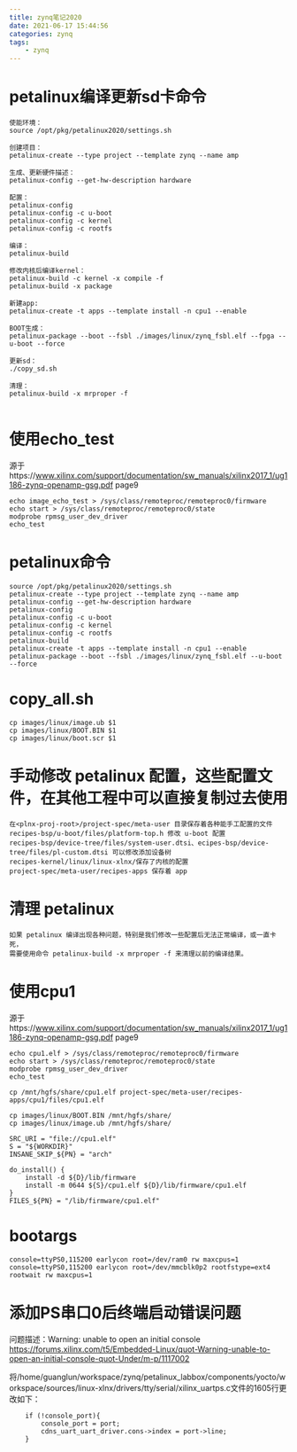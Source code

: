 ```yaml
---
title: zynq笔记2020
date: 2021-06-17 15:44:56
categories: zynq
tags: 
    - zynq
---
```

# petalinux编译更新sd卡命令
```
使能环境：
source /opt/pkg/petalinux2020/settings.sh

创建项目：
petalinux-create --type project --template zynq --name amp

生成、更新硬件描述：
petalinux-config --get-hw-description hardware

配置：
petalinux-config
petalinux-config -c u-boot
petalinux-config -c kernel
petalinux-config -c rootfs

编译：
petalinux-build

修改内核后编译kernel：
petalinux-build -c kernel -x compile -f
petalinux-build -x package

新建app:
petalinux-create -t apps --template install -n cpu1 --enable

BOOT生成：
petalinux-package --boot --fsbl ./images/linux/zynq_fsbl.elf --fpga --u-boot --force

更新sd：
./copy_sd.sh

清理：
petalinux-build -x mrproper -f 


```
# 使用echo_test
源于https://www.xilinx.com/support/documentation/sw_manuals/xilinx2017_1/ug1186-zynq-openamp-gsg.pdf page9  
```
echo image_echo_test > /sys/class/remoteproc/remoteproc0/firmware
echo start > /sys/class/remoteproc/remoteproc0/state
modprobe rpmsg_user_dev_driver
echo_test
```

# petalinux命令

```
source /opt/pkg/petalinux2020/settings.sh
petalinux-create --type project --template zynq --name amp
petalinux-config --get-hw-description hardware
petalinux-config
petalinux-config -c u-boot
petalinux-config -c kernel
petalinux-config -c rootfs
petalinux-build
petalinux-create -t apps --template install -n cpu1 --enable
petalinux-package --boot --fsbl ./images/linux/zynq_fsbl.elf --u-boot --force

```

# copy_all.sh
```
cp images/linux/image.ub $1
cp images/linux/BOOT.BIN $1
cp images/linux/boot.scr $1
```

# 手动修改 petalinux 配置，这些配置文件，在其他工程中可以直接复制过去使用
```
在<plnx-proj-root>/project-spec/meta-user 目录保存着各种能手工配置的文件
recipes-bsp/u-boot/files/platform-top.h 修改 u-boot 配置
recipes-bsp/device-tree/files/system-user.dtsi、ecipes-bsp/device-tree/files/pl-custom.dtsi 可以修改添加设备树
recipes-kernel/linux/linux-xlnx/保存了内核的配置
project-spec/meta-user/recipes-apps 保存着 app
```

# 清理 petalinux
```
如果 petalinux 编译出现各种问题，特别是我们修改一些配置后无法正常编译，或一直卡死，
需要使用命令 petalinux-build -x mrproper -f 来清理以前的编译结果。
```
# 使用cpu1
源于https://www.xilinx.com/support/documentation/sw_manuals/xilinx2017_1/ug1186-zynq-openamp-gsg.pdf page9  
```
echo cpu1.elf > /sys/class/remoteproc/remoteproc0/firmware
echo start > /sys/class/remoteproc/remoteproc0/state
modprobe rpmsg_user_dev_driver
echo_test
```

```
cp /mnt/hgfs/share/cpu1.elf project-spec/meta-user/recipes-apps/cpu1/files/cpu1.elf

cp images/linux/BOOT.BIN /mnt/hgfs/share/
cp images/linux/image.ub /mnt/hgfs/share/
```
```
SRC_URI = "file://cpu1.elf"
S = "${WORKDIR}"
INSANE_SKIP_${PN} = "arch"

do_install() {
	install -d ${D}/lib/firmware
	install -m 0644 ${S}/cpu1.elf ${D}/lib/firmware/cpu1.elf
}
FILES_${PN} = "/lib/firmware/cpu1.elf"
```

# bootargs
```
console=ttyPS0,115200 earlycon root=/dev/ram0 rw maxcpus=1
console=ttyPS0,115200 earlycon root=/dev/mmcblk0p2 rootfstype=ext4 rootwait rw maxcpus=1
```

# 添加PS串口0后终端启动错误问题
问题描述：Warning: unable to open an initial console
https://forums.xilinx.com/t5/Embedded-Linux/quot-Warning-unable-to-open-an-initial-console-quot-Under/m-p/1117002

将/home/guanglun/workspace/zynq/petalinux_labbox/components/yocto/workspace/sources/linux-xlnx/drivers/tty/serial/xilinx_uartps.c文件的1605行更改如下：
```
	if (!console_port){
		console_port = port;
		cdns_uart_uart_driver.cons->index = port->line;
	}
```
